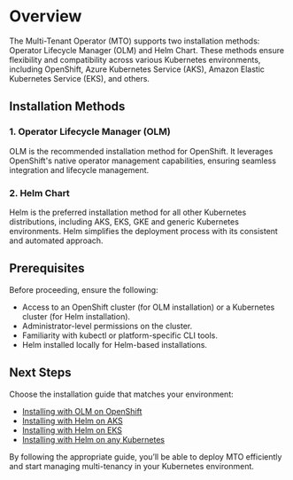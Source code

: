 # Overview

The Multi-Tenant Operator (MTO) supports two installation methods: Operator Lifecycle Manager (OLM) and Helm Chart. These methods ensure flexibility and compatibility across various Kubernetes environments, including OpenShift, Azure Kubernetes Service (AKS), Amazon Elastic Kubernetes Service (EKS), and others.

## Installation Methods

### 1. Operator Lifecycle Manager (OLM)

OLM is the recommended installation method for OpenShift. It leverages OpenShift's native operator management capabilities, ensuring seamless integration and lifecycle management.

### 2. Helm Chart

Helm is the preferred installation method for all other Kubernetes distributions, including AKS, EKS, GKE and generic Kubernetes environments. Helm simplifies the deployment process with its consistent and automated approach.

## Prerequisites

Before proceeding, ensure the following:

* Access to an OpenShift cluster (for OLM installation) or a Kubernetes cluster (for Helm installation).
* Administrator-level permissions on the cluster.
* Familiarity with kubectl or platform-specific CLI tools.
* Helm installed locally for Helm-based installations.

## Next Steps

Choose the installation guide that matches your environment:

* [Installing with OLM on OpenShift](openshift.md)
* [Installing with Helm on AKS](azure-aks.md)
* [Installing with Helm on EKS](aws-eks.md)
* [Installing with Helm on any Kubernetes](kubernetes.md)

By following the appropriate guide, you’ll be able to deploy MTO efficiently and start managing multi-tenancy in your Kubernetes environment.
